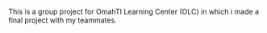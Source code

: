 This is a group project for OmahTI Learning Center (OLC) in which i made a final project with my teammates.
